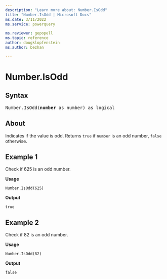 ```yaml
---
description: "Learn more about: Number.IsOdd"
title: "Number.IsOdd | Microsoft Docs"
ms.date: 3/11/2022
ms.service: powerquery

ms.reviewer: gepopell
ms.topic: reference
author: dougklopfenstein
ms.author: bezhan

---
```

# Number.IsOdd

## Syntax

<pre>
Number.IsOdd(<b>number</b> as number) as logical  
</pre>

## About

Indicates if the value is odd. Returns `true` if `number` is an odd number, `false` otherwise.

## Example 1

Check if 625 is an odd number.

**Usage**

```powerquery-m
Number.IsOdd(625)
```

**Output**

`true`

## Example 2

Check if 82 is an odd number.

**Usage**

```powerquery-m
Number.IsOdd(82)
```

**Output**

`false`
